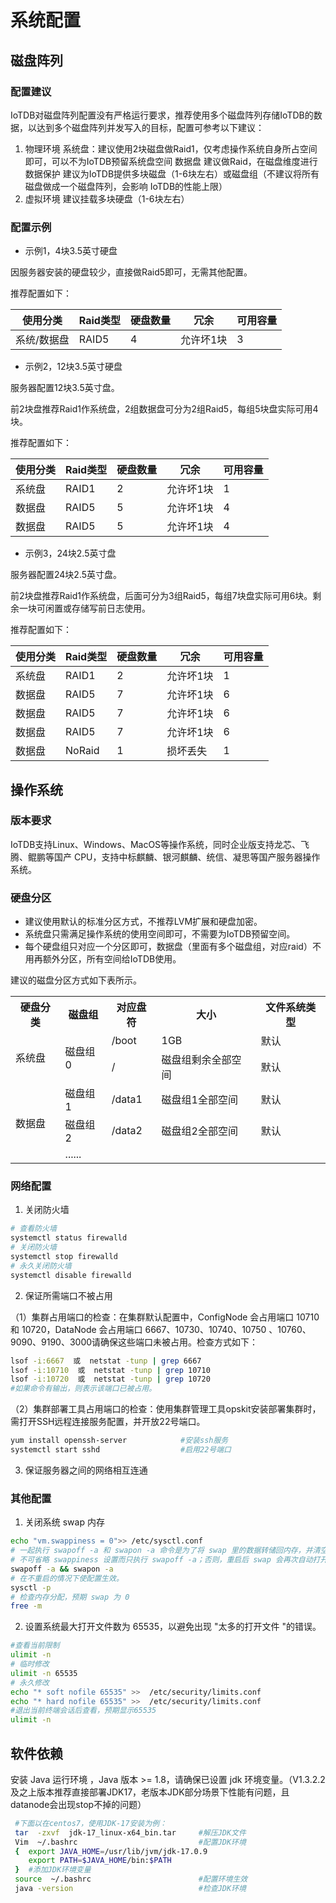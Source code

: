 <!--

    Licensed to the Apache Software Foundation (ASF) under one
    or more contributor license agreements.  See the NOTICE file
    distributed with this work for additional information
    regarding copyright ownership.  The ASF licenses this file
    to you under the Apache License, Version 2.0 (the
    "License"); you may not use this file except in compliance
    with the License.  You may obtain a copy of the License at
    
        http://www.apache.org/licenses/LICENSE-2.0
    
    Unless required by applicable law or agreed to in writing,
    software distributed under the License is distributed on an
    "AS IS" BASIS, WITHOUT WARRANTIES OR CONDITIONS OF ANY
    KIND, either express or implied.  See the License for the
    specific language governing permissions and limitations
    under the License.

-->
# 系统配置

## 磁盘阵列

### 配置建议

IoTDB对磁盘阵列配置没有严格运行要求，推荐使用多个磁盘阵列存储IoTDB的数据，以达到多个磁盘阵列并发写入的目标，配置可参考以下建议：

1. 物理环境
   系统盘：建议使用2块磁盘做Raid1，仅考虑操作系统自身所占空间即可，可以不为IoTDB预留系统盘空间
   数据盘
      建议做Raid，在磁盘维度进行数据保护
      建议为IoTDB提供多块磁盘（1-6块左右）或磁盘组（不建议将所有磁盘做成一个磁盘阵列，会影响 IoTDB的性能上限）
2. 虚拟环境
   建议挂载多块硬盘（1-6块左右）

### 配置示例

- 示例1，4块3.5英寸硬盘

因服务器安装的硬盘较少，直接做Raid5即可，无需其他配置。

推荐配置如下：

| **使用分类** | **Raid类型** | **硬盘数量** | **冗余**  | **可用容量** |
| ----------- | -------- | -------- | --------- | -------- |
| 系统/数据盘 | RAID5    | 4        | 允许坏1块 | 3        |

- 示例2，12块3.5英寸硬盘

服务器配置12块3.5英寸盘。

前2块盘推荐Raid1作系统盘，2组数据盘可分为2组Raid5，每组5块盘实际可用4块。

推荐配置如下：

| **使用分类** | **Raid类型** | **硬盘数量** | **冗余**  | **可用容量** |
| -------- | -------- | -------- | --------- | -------- |
| 系统盘   | RAID1    | 2        | 允许坏1块 | 1        |
| 数据盘   | RAID5    | 5        | 允许坏1块 | 4        |
| 数据盘   | RAID5    | 5        | 允许坏1块 | 4        |

- 示例3，24块2.5英寸盘

服务器配置24块2.5英寸盘。

前2块盘推荐Raid1作系统盘，后面可分为3组Raid5，每组7块盘实际可用6块。剩余一块可闲置或存储写前日志使用。

推荐配置如下：

| **使用分类** | **Raid类型** | **硬盘数量** | **冗余**  | **可用容量** |
| -------- | -------- | -------- | --------- | -------- |
| 系统盘   | RAID1    | 2        | 允许坏1块 | 1        |
| 数据盘   | RAID5    | 7        | 允许坏1块 | 6        |
| 数据盘   | RAID5    | 7        | 允许坏1块 | 6        |
| 数据盘   | RAID5    | 7        | 允许坏1块 | 6        |
| 数据盘   | NoRaid   | 1        | 损坏丢失  | 1        |

## 操作系统

### 版本要求

IoTDB支持Linux、Windows、MacOS等操作系统，同时企业版支持龙芯、飞腾、鲲鹏等国产 CPU，支持中标麒麟、银河麒麟、统信、凝思等国产服务器操作系统。

### 硬盘分区

- 建议使用默认的标准分区方式，不推荐LVM扩展和硬盘加密。
- 系统盘只需满足操作系统的使用空间即可，不需要为IoTDB预留空间。
- 每个硬盘组只对应一个分区即可，数据盘（里面有多个磁盘组，对应raid）不用再额外分区，所有空间给IoTDB使用。

建议的磁盘分区方式如下表所示。
<table>
<tbody>
<tr>
        <th>硬盘分类</th>
        <th>磁盘组</th>        
        <th>对应盘符</th>
        <th>大小</th>
        <th>文件系统类型</th>
    </tr>
    <tr>
        <td rowspan="2">系统盘</td>
        <td rowspan="2">磁盘组0</td> 
        <td>/boot</td>  
        <td>1GB</td> 
        <td>默认</td> 
    </tr>
    <tr>
        <td>/</td>  
        <td>磁盘组剩余全部空间</td> 
        <td>默认</td> 
    </tr>
    <tr>
        <td rowspan="3">数据盘</td>
        <td>磁盘组1</td> 
        <td>/data1</td>  
        <td>磁盘组1全部空间</td> 
        <td>默认</td> 
    </tr>
    <tr>
        <td>磁盘组2</td> 
        <td>/data2</td>  
        <td>磁盘组2全部空间</td> 
        <td>默认</td> 
    </tr>
    <tr>
        <td colspan="4">......</td>   
    </tr>
</tbody>
</table>

### 网络配置 

1. 关闭防火墙

```Bash
# 查看防火墙
systemctl status firewalld
# 关闭防火墙
systemctl stop firewalld
# 永久关闭防火墙
systemctl disable firewalld
```

2. 保证所需端口不被占用

（1）集群占用端口的检查：在集群默认配置中，ConfigNode 会占用端口 10710 和 10720，DataNode 会占用端口 6667、10730、10740、10750 、10760、9090、9190、3000请确保这些端口未被占用。检查方式如下：

```Bash
lsof -i:6667  或  netstat -tunp | grep 6667
lsof -i:10710  或  netstat -tunp | grep 10710
lsof -i:10720  或  netstat -tunp | grep 10720
#如果命令有输出，则表示该端口已被占用。
```

（2）集群部署工具占用端口的检查：使用集群管理工具opskit安装部署集群时，需打开SSH远程连接服务配置，并开放22号端口。

```Bash
yum install openssh-server            #安装ssh服务
systemctl start sshd                  #启用22号端口           
```

3. 保证服务器之间的网络相互连通

### 其他配置

1. 关闭系统 swap 内存

```Bash
echo "vm.swappiness = 0">> /etc/sysctl.conf
# 一起执行 swapoff -a 和 swapon -a 命令是为了将 swap 里的数据转储回内存，并清空 swap 里的数据。
# 不可省略 swappiness 设置而只执行 swapoff -a；否则，重启后 swap 会再次自动打开，使得操作失效。
swapoff -a && swapon -a
# 在不重启的情况下使配置生效。
sysctl -p
# 检查内存分配，预期 swap 为 0
free -m
```

2. 设置系统最大打开文件数为 65535，以避免出现 "太多的打开文件 "的错误。

```Bash
#查看当前限制
ulimit -n
# 临时修改
ulimit -n 65535
# 永久修改
echo "* soft nofile 65535" >>  /etc/security/limits.conf
echo "* hard nofile 65535" >>  /etc/security/limits.conf
#退出当前终端会话后查看，预期显示65535
ulimit -n
```

## 软件依赖

安装 Java 运行环境 ，Java 版本 >= 1.8，请确保已设置 jdk 环境变量。（V1.3.2.2 及之上版本推荐直接部署JDK17，老版本JDK部分场景下性能有问题，且datanode会出现stop不掉的问题）

```Bash
 #下面以在centos7，使用JDK-17安装为例：
 tar  -zxvf  jdk-17_linux-x64_bin.tar     #解压JDK文件
 Vim  ~/.bashrc                           #配置JDK环境
 {  export JAVA_HOME=/usr/lib/jvm/jdk-17.0.9
    export PATH=$JAVA_HOME/bin:$PATH     
 }  #添加JDK环境变量
 source  ~/.bashrc                        #配置环境生效
 java -version                            #检查JDK环境
```